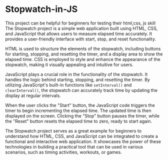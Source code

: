 # Stopwatch-in-JS

This project can be helpful for beginners for testing their html,css, js skill
The Stopwatch project is a simple web application built using HTML, CSS, and JavaScript that allows users to measure elapsed time accurately. It provides a user-friendly interface with start, stop, and reset functionality.

HTML is used to structure the elements of the stopwatch, including buttons for starting, stopping, and resetting the timer, and a display area to show the elapsed time. CSS is employed to style and enhance the appearance of the stopwatch, making it visually appealing and intuitive for users.

JavaScript plays a crucial role in the functionality of the stopwatch. It handles the logic behind starting, stopping, and resetting the timer. By utilizing JavaScript's built-in functions like `setInterval()` and `clearInterval()`, the stopwatch can accurately track time by updating the display at regular intervals.

When the user clicks the "Start" button, the JavaScript code triggers the timer to begin incrementing the elapsed time. The updated time is then displayed on the screen. Clicking the "Stop" button pauses the timer, while the "Reset" button resets the elapsed time to zero, ready to start again.

The Stopwatch project serves as a great example for beginners to understand how HTML, CSS, and JavaScript can be integrated to create a functional and interactive web application. It showcases the power of these technologies in building a practical tool that can be used in various scenarios, such as timing activities, workouts, or games.
